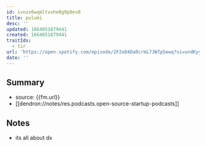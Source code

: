 ```yaml
---
id: ivnzx6wqmltvxhe8g9p0ev8
title: pulumi
desc: ''
updated: 1664851879441
created: 1664851879441
traitIds:
  - tir
url: 'https://open.spotify.com/episode/2F2o84Da0crmL7JW7pSewq?si=undKyyWsSc6Ue_3WsPz-Cw'
date: ''
---
```


## Summary

- source: {{fm.url}}
- [[dendron://notes/res.podcasts.open-source-startup-podcasts]]

## Notes
- its all about dx